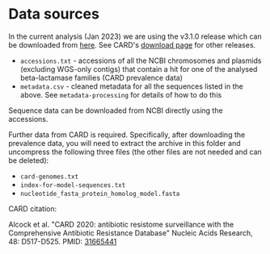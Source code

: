 # Data sources

In the current analysis (Jan 2023) we are using the v3.1.0 release which can be downloaded from [here](https://card.mcmaster.ca/download/6/prevalence-v3.1.0.tar.bz2). See CARD's [download page](https://card.mcmaster.ca/download) for other releases.

* `accessions.txt` - accessions of all the NCBI chromosomes and plasmids (excluding WGS-only contigs) that contain a hit for one of the analysed beta-lactamase families (CARD prevalence data)
* `metadata.csv` - cleaned metadata for all the sequences listed in the above. See `metadata-processing` for details of how to do this

Sequence data can be downloaded from NCBI directly using the accessions. 

Further data from CARD is required. Specifically, after downloading the prevalence data, you will need to extract the archive in this folder and uncompress the following three files (the other files are not needed and can be deleted): 

* `card-genomes.txt`  
* `index-for-model-sequences.txt`
* `nucleotide_fasta_protein_homolog_model.fasta` 

CARD citation:

Alcock et al. "CARD 2020: antibiotic resistome surveillance with the Comprehensive Antibiotic Resistance Database" Nucleic Acids Research, 48: D517-D525. PMID: [31665441](https://www.ncbi.nlm.nih.gov/pubmed/31665441)

